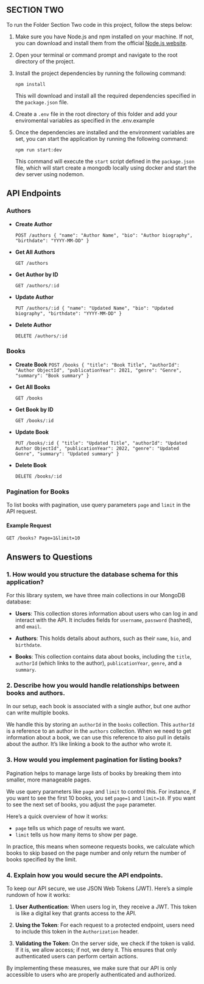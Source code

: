 SECTION TWO
-----------

To run the Folder Section Two code in this project, follow the steps below:

1.  Make sure you have Node.js and npm installed on your machine. If not, you can download and install them from the official [Node.js website](https://nodejs.org/).

2.  Open your terminal or command prompt and navigate to the root directory of the project.

3.  Install the project dependencies by running the following command:

    `npm install`

    This will download and install all the required dependencies specified in the `package.json` file.

4.  Create a `.env` file in the root directory of this folder and add your enviromental variables as specified in the .env.example

5.  Once the dependencies are installed and the environment variables are set, you can start the application by running the following command:

    `npm run start:dev`

    This command will execute the `start` script defined in the `package.json` file, which will start create a mongodb locally using docker and start the dev server using nodemon.
    

API Endpoints
-------------

### Authors

-   **Create Author**

    `POST /authors
    {
      "name": "Author Name",
      "bio": "Author biography",
      "birthdate": "YYYY-MM-DD"
    }`

-   **Get All Authors**

    `GET /authors`

-   **Get Author by ID**

    `GET /authors/:id`

-   **Update Author**

    `PUT /authors/:id
    {
      "name": "Updated Name",
      "bio": "Updated biography",
      "birthdate": "YYYY-MM-DD"
    }`

-   **Delete Author**

    `DELETE /authors/:id`

### Books

-   **Create Book**
    `POST /books
    {
      "title": "Book Title",
      "authorId": "Author ObjectId",
      "publicationYear": 2021,
      "genre": "Genre",
      "summary": "Book summary"
    }`

-   **Get All Books**

    `GET /books`

-   **Get Book by ID**

    `GET /books/:id`

-   **Update Book**

    `PUT /books/:id
    {
      "title": "Updated Title",
      "authorId": "Updated Author ObjectId",
      "publicationYear": 2022,
      "genre": "Updated Genre",
      "summary": "Updated summary"
    }`

-   **Delete Book**

    `DELETE /books/:id`

### Pagination for Books

To list books with pagination, use query parameters `page` and `limit` in the API request.

#### Example Request

`GET /books? Page=1&limit=10`


Answers to Questions
-------------

### 1. How would you structure the database schema for this application?

For this library system, we have three main collections in our MongoDB database:

- **Users**: This collection stores information about users who can log in and interact with the API. It includes fields for `username`, `password` (hashed), and `email`.

- **Authors**: This holds details about authors, such as their `name`, `bio`, and `birthdate`.

- **Books**: This collection contains data about books, including the `title`, `authorId` (which links to the author), `publicationYear`, `genre`, and a `summary`.

### 2. Describe how you would handle relationships between books and authors.

In our setup, each book is associated with a single author, but one author can write multiple books. 

We handle this by storing an `authorId` in the `books` collection. This `authorId` is a reference to an author in the `authors` collection. When we need to get information about a book, we can use this reference to also pull in details about the author. It’s like linking a book to the author who wrote it.

### 3. How would you implement pagination for listing books?

Pagination helps to manage large lists of books by breaking them into smaller, more manageable pages. 

We use query parameters like `page` and `limit` to control this. For instance, if you want to see the first 10 books, you set `page=1` and `limit=10`. If you want to see the next set of books, you adjust the `page` parameter.

Here’s a quick overview of how it works:
- `page` tells us which page of results we want.
- `limit` tells us how many items to show per page.

In practice, this means when someone requests books, we calculate which books to skip based on the page number and only return the number of books specified by the limit.

### 4. Explain how you would secure the API endpoints.

To keep our API secure, we use JSON Web Tokens (JWT). Here’s a simple rundown of how it works:

1. **User Authentication**: When users log in, they receive a JWT. This token is like a digital key that grants access to the API.

2. **Using the Token**: For each request to a protected endpoint, users need to include this token in the `Authorization` header.

3. **Validating the Token**: On the server side, we check if the token is valid. If it is, we allow access; if not, we deny it. This ensures that only authenticated users can perform certain actions.

By implementing these measures, we make sure that our API is only accessible to users who are properly authenticated and authorized.